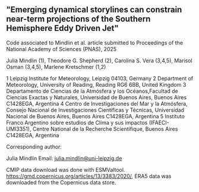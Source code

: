 ## "Emerging dynamical storylines can constrain near-term projections of the Southern Hemisphere Eddy Driven Jet"
Code associated to Mindlin et al. article submitted to Proceedings of the National Academy of Sciences (PNAS), 2025


Julia Mindlin (1), Theodore G. Shepherd (2), Carolina S. Vera (3,4,5), Marisol Osman (3,4,5), Marlene Kretschmer (1,2)

1 Leipzig Institute for Meteorology, Leipzig 04103, Germany
2 Department of Meteorology, University of Reading, Reading RG6 6BB, United Kingdom
3 Departamento de Ciencias de la Atmósfera y los Océanos,Facultad de Ciencias Exactas y Naturales, Universidad de Buenos Aires, Buenos Aires C1428EGA, Argentina
4 Centro de Investigaciones del Mar y la Atmósfera, Consejo Nacional de Investigaciones Científicas y Técnicas, Universidad Nacional de Buenos Aires, Buenos Aires C1428EGA,
Argentina
5 Instituto Franco Argentino sobre estudios de Clima y sus impactos (IFAECI-UMI3351), Centre National de la Recherche Scientifique, Buenos Aires C1428EGA, Argentina

Corresponding author:

Julia Mindlin
Email: julia.mindlin@uni-leipzig.de


CMIP data download was done with ESMValtool. https://gmd.copernicus.org/articles/13/3383/2020/, ERA5 data was downloaded from the Copernicus data store.


